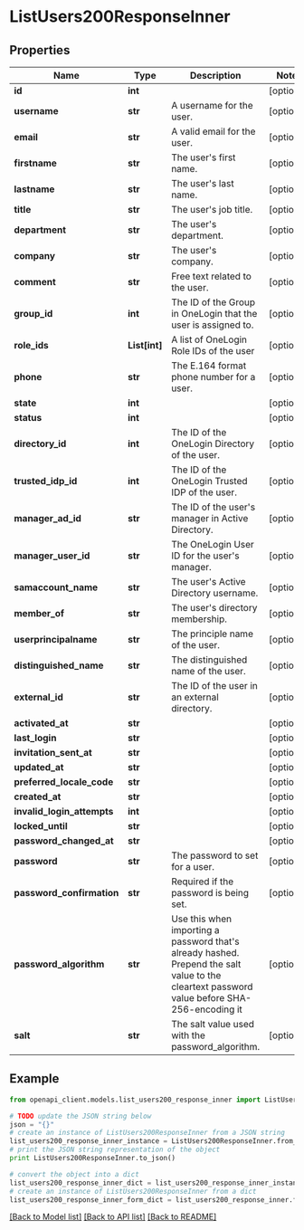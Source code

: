 # ListUsers200ResponseInner


## Properties
Name | Type | Description | Notes
------------ | ------------- | ------------- | -------------
**id** | **int** |  | [optional] 
**username** | **str** | A username for the user. | [optional] 
**email** | **str** | A valid email for the user. | [optional] 
**firstname** | **str** | The user&#39;s first name. | [optional] 
**lastname** | **str** | The user&#39;s last name. | [optional] 
**title** | **str** | The user&#39;s job title. | [optional] 
**department** | **str** | The user&#39;s department. | [optional] 
**company** | **str** | The user&#39;s company. | [optional] 
**comment** | **str** | Free text related to the user. | [optional] 
**group_id** | **int** | The ID of the Group in OneLogin that the user is assigned to. | [optional] 
**role_ids** | **List[int]** | A list of OneLogin Role IDs of the user | [optional] 
**phone** | **str** | The E.164 format phone number for a user. | [optional] 
**state** | **int** |  | [optional] 
**status** | **int** |  | [optional] 
**directory_id** | **int** | The ID of the OneLogin Directory of the user. | [optional] 
**trusted_idp_id** | **int** | The ID of the OneLogin Trusted IDP of the user. | [optional] 
**manager_ad_id** | **str** | The ID of the user&#39;s manager in Active Directory. | [optional] 
**manager_user_id** | **str** | The OneLogin User ID for the user&#39;s manager. | [optional] 
**samaccount_name** | **str** | The user&#39;s Active Directory username. | [optional] 
**member_of** | **str** | The user&#39;s directory membership. | [optional] 
**userprincipalname** | **str** | The principle name of the user. | [optional] 
**distinguished_name** | **str** | The distinguished name of the user. | [optional] 
**external_id** | **str** | The ID of the user in an external directory. | [optional] 
**activated_at** | **str** |  | [optional] 
**last_login** | **str** |  | [optional] 
**invitation_sent_at** | **str** |  | [optional] 
**updated_at** | **str** |  | [optional] 
**preferred_locale_code** | **str** |  | [optional] 
**created_at** | **str** |  | [optional] 
**invalid_login_attempts** | **int** |  | [optional] 
**locked_until** | **str** |  | [optional] 
**password_changed_at** | **str** |  | [optional] 
**password** | **str** | The password to set for a user. | [optional] 
**password_confirmation** | **str** | Required if the password is being set. | [optional] 
**password_algorithm** | **str** | Use this when importing a password that&#39;s already hashed. Prepend the salt value to the cleartext password value before SHA-256-encoding it | [optional] 
**salt** | **str** | The salt value used with the password_algorithm. | [optional] 

## Example

```python
from openapi_client.models.list_users200_response_inner import ListUsers200ResponseInner

# TODO update the JSON string below
json = "{}"
# create an instance of ListUsers200ResponseInner from a JSON string
list_users200_response_inner_instance = ListUsers200ResponseInner.from_json(json)
# print the JSON string representation of the object
print ListUsers200ResponseInner.to_json()

# convert the object into a dict
list_users200_response_inner_dict = list_users200_response_inner_instance.to_dict()
# create an instance of ListUsers200ResponseInner from a dict
list_users200_response_inner_form_dict = list_users200_response_inner.from_dict(list_users200_response_inner_dict)
```
[[Back to Model list]](../README.md#documentation-for-models) [[Back to API list]](../README.md#documentation-for-api-endpoints) [[Back to README]](../README.md)


